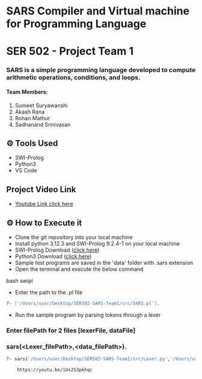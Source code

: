 # SARS Compiler and Virtual machine for Programming Language

# SER 502 - Project Team 1

### SARS is a simple programming language developed to compute arithmetic operations, conditions, and loops.

#### Team Members:

1. Sumeet Suryawanshi
2. Akash Rana
3. Rohan Mathur
4. Sadhanand Srinivasan

## ⚙ Tools Used

- SWI-Prolog
- Python3
- VS Code

## Project Video Link

- [Youtube Link click here](https://youtu.be/iUs2S3pkhqc)

## ⚙ How to Execute it

- Clone the git repository into your local machine
- Install python 3.12.3 and SWI-Prolog 9.2.4-1 on your local machine
- SWI-Prolog Download ([click here](https://www.swi-prolog.org/download/stable))
- Python3 Download ([click here](https://www.python.org/downloads/))
- Sample test programs are saved in the 'data' folder with .sars extension
- Open the terminal and execute the below command

bash
swipl

- Enter the path to the .pl file

```bash
?- ['/Users/user/Desktop/SER502-SARS-Team1/src/SARS.pl'].
```

- Run the sample program by parsing tokens through a lexer

### Enter filePath for 2 files [lexerFile, dataFile]

### sars(<Lexer_filePath>,<data_filePath>).

```bash
?- sars('/Users/user/Desktop/SER502-SARS-Team1/src/Lexer.py','/Users/user/Desktop/SER502-SARS-Team1/data/findFactorial.sars').
```

```youtube link
    https://youtu.be/iUs2S3pkhqc
```
